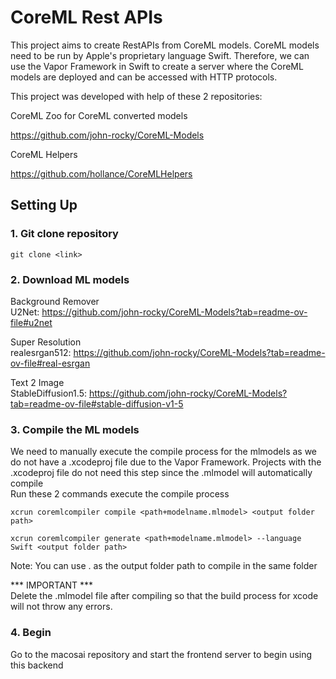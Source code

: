 # CoreML Rest APIs
This project aims to create RestAPIs from CoreML models. CoreML models need to be run by Apple's proprietary language Swift. Therefore, we can use the Vapor Framework in Swift
to create a server where the CoreML models are deployed and can be accessed with HTTP protocols. 

This project was developed with help of these 2 repositories:

CoreML Zoo for CoreML converted models

https://github.com/john-rocky/CoreML-Models

CoreML Helpers

https://github.com/hollance/CoreMLHelpers

## Setting Up
### 1. Git clone repository
``` git clone <link> ```

### 2. Download ML models
Background Remover   
U2Net: https://github.com/john-rocky/CoreML-Models?tab=readme-ov-file#u2net  

Super Resolution   
realesrgan512: https://github.com/john-rocky/CoreML-Models?tab=readme-ov-file#real-esrgan  

Text 2 Image  
StableDiffusion1.5: https://github.com/john-rocky/CoreML-Models?tab=readme-ov-file#stable-diffusion-v1-5

### 3. Compile the ML models
We need to manually execute the compile process for the mlmodels as we do not have a .xcodeproj file due to the Vapor Framework. Projects with the .xcodeproj file do not need this step since the .mlmodel will automatically compile  
Run these 2 commands execute the compile process   
```
xcrun coremlcompiler compile <path+modelname.mlmodel> <output folder path>

xcrun coremlcompiler generate <path+modelname.mlmodel> --language Swift <output folder path>
```
Note: You can use . as the output folder path to compile in the same folder

*** IMPORTANT ***   
Delete the .mlmodel file after compiling so that the build process for xcode will not throw any errors.


### 4. Begin
Go to the macosai repository and start the frontend server to begin using this backend
